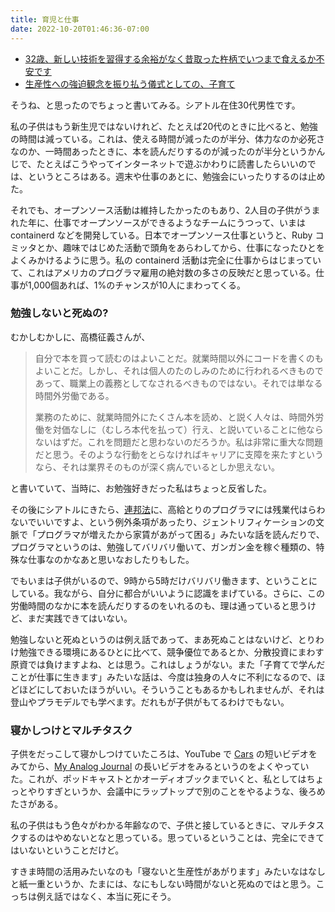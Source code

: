 ```yaml
---
title: 育児と仕事
date: 2022-10-20T01:46:36-07:00
---
```


* [32歳、新しい技術を習得する余裕がなく昔取った杵柄でいつまで食えるか不安です](https://starhoshi.hatenablog.com/entry/2022/10/18/162433)
* [生産性への強迫観念を振り払う儀式としての、子育て](https://blog.amagi.dev/entry/2022/10/20/112947)

そうね、と思ったのでちょっと書いてみる。シアトル在住30代男性です。

私の子供はもう新生児ではないけれど、たとえば20代のときに比べると、勉強の時間は減っている。これは、使える時間が減ったのが半分、体力なのか必死さなのか、一時間あったときに、本を読んだりするのが減ったのが半分というかんじで、たとえばこうやってインターネットで遊ぶかわりに読書したらいいのでは、というところはある。週末や仕事のあとに、勉強会にいったりするのは止めた。

それでも、オープンソース活動は維持したかったのもあり、2人目の子供がうまれた年に、仕事でオープンソースができるようなチームにうつって、いまは containerd などを開発している。日本でオープンソース仕事というと、Ruby コミッタとか、趣味ではじめた活動で頭角をあらわしてから、仕事になったひとをよくみかけるように思う。私の containerd 活動は完全に仕事からはじまっていて、これはアメリカのプログラマ雇用の絶対数の多さの反映だと思っている。仕事が1,000個あれば、1%のチャンスが10人にまわってくる。

### 勉強しないと死ぬの?

むかしむかしに、高橋征義さんが、

> 自分で本を買って読むのはよいことだ。就業時間以外にコードを書くのもよいことだ。しかし、それは個人のたのしみのために行われるべきものであって、職業上の義務としてなされるべきものではない。それでは単なる時間外労働である。
>
> 業務のために、就業時間外にたくさん本を読め、と説く人々は、時間外労働を対価なしに（むしろ本代を払って）行え、と説いていることに他ならないはずだ。これを問題だと思わないのだろうか。私は非常に重大な問題だと思う。そのような行動をとらなければキャリアに支障を来たすというなら、それは業界そのものが深く病んでいるとしか思えない。

と書いていて、当時に、お勉強好きだった私はちょっと反省した。

その後にシアトルにきたら、[連邦法](https://www.dol.gov/agencies/whd/fact-sheets/17e-overtime-computer)に、高給とりのプログラマには残業代はらわないでいいですよ、という例外条項があったり、ジェントリフィケーションの文脈で「プログラマが増えたから家賃があがって困る」みたいな話を読んだりで、プログラマというのは、勉強してバリバリ働いて、ガンガン金を稼ぐ種類の、特殊な仕事なのかなあと思いなおしたりもした。

でもいまは子供がいるので、9時から5時だけバリバリ働きます、ということにしている。我ながら、自分に都合がいいように認識をまげている。さらに、この労働時間のなかに本を読んだりするのをいれるのも、理は通っていると思うけど、まだ実践できてはいない。

勉強しないと死ぬというのは例え話であって、まあ死ぬことはないけど、とりわけ勉強できる環境にあるひとに比べて、競争優位であるとか、分散投資にまわす原資では負けますよね、とは思う。これはしょうがない。また「子育てで学んだことが仕事に生きます」みたいな話は、今度は独身の人々に不利になるので、ほどほどにしておいたほうがいい。そういうこともあるかもしれませんが、それは登山やプラモデルでも学べます。だれもが子供がもてるわけでもない。

### 寝かしつけとマルチタスク

子供をだっこして寝かしつけていたころは、YouTube で [Cars](https://www.youtube.com/c/pixarcars) の短いビデオをみてから、[My Analog Journal](https://www.youtube.com/c/MyAnalogJournal) の長いビデオをみるというのをよくやっていた。これが、ポッドキャストとかオーディオブックまでいくと、私としてはちょっとやりすぎというか、会議中にラップトップで別のことをやるような、後ろめたさがある。

私の子供はもう色々がわかる年齢なので、子供と接しているときに、マルチタスクするのはやめないとなと思っている。思っているということは、完全にできてはいないということだけど。

すきま時間の活用みたいなのも「寝ないと生産性があがります」みたいなはなしと紙一重というか、たまには、なにもしない時間がないと死ぬのではと思う。こっちは例え話ではなく、本当に死にそう。
